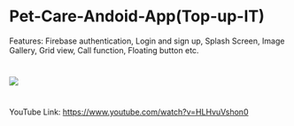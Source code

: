 # Pet-Care-Andoid-App(Top-up-IT)

Features:
Firebase authentication, Login and sign up, Splash Screen, Image Gallery, Grid view, Call function, Floating button etc.
#
![](images/1)
#
YouTube Link: https://www.youtube.com/watch?v=HLHvuVshon0
